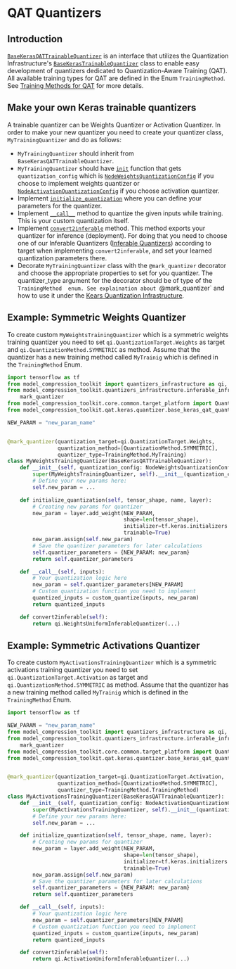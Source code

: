 # QAT Quantizers

## Introduction
[`BaseKerasQATTrainableQuantizer`](./quantizer/base_keras_qat_quantizer.py) is an interface that utilizes the Quantization Infrastructure's [`BaseKerasTrainableQuantizer`](../../quantizers_infrastructure/keras/base_keras_quantizer.py) class to  enable easy development of quantizers dedicated to Quantization-Aware Training (QAT).
All available training types for QAT are defined in the Enum `TrainingMethod`. See [Training Methods for QAT](./quantizer/README.md) for more details.

## Make your own Keras trainable quantizers
A trainable quantizer can be Weights Quantizer or Activation Quantizer.
In order to make your new quantizer you need to create your quantizer class, `MyTrainingQuantizer` and do as follows:
   - `MyTrainingQuantizer` should inherit from `BaseKerasQATTrainableQuantizer`.
   - `MyTrainingQuantizer` should have [`init`](../../quantizers_infrastructure/trainable_infrastructure/common/base_trainable_quantizer.py) function that gets `quantization_config` which is [`NodeWeightsQuantizationConfig`](../../core/common/quantization/node_quantization_config.py#L228) if you choose to implement weights quantizer or [`NodeActivationQuantizationConfig`](../../core/common/quantization/node_quantization_config.py#L63) if you choose activation quantizer.
   - Implement [`initialize_quantization`](../../quantizers_infrastructure/trainable_infrastructure/common/base_trainable_quantizer.py) where you can define your parameters for the quantizer.
   - Implement [`__call__`](../../quantizers_infrastructure/trainable_infrastructure/common/base_trainable_quantizer.py) method to quantize the given inputs while training. This is your custom quantization itself. 
   - Implement [`convert2inferable`](../../quantizers_infrastructure/trainable_infrastructure/common/base_trainable_quantizer.py) method. This method exports your quantizer for inference (deployment). For doing that you need to choose one of our Inferable Quantizers ([Inferable Quantizers](../../quantizers_infrastructure/keras/inferable_quantizers)) according to target when implementing `convert2inferable`, and set your learned quantization parameters there.
   - Decorate `MyTrainingQuantizer` class with the `@mark_quantizer` decorator and choose the appropriate properties to set for you quantizer. The quantizer_type argument for the decorator should be of type of the `TrainingMethod  enum. See explaination about `@mark_quantizer` and how to use it under the [Kears Quantization Infrastructure](../../quantizers_infrastructure/keras/README.md).
   
## Example: Symmetric Weights Quantizer
To create custom `MyWeightsTrainingQuantizer` which is a symmetric weights training quantizer you need to set
`qi.QuantizationTarget.Weights` as target and `qi.QuantizationMethod.SYMMETRIC` as method.
Assume that the quantizer has a new training method called `MyTrainig` which is defined in the `TrainingMethod` Enum.

```python
import tensorflow as tf
from model_compression_toolkit import quantizers_infrastructure as qi, TrainingMethod
from model_compression_toolkit.quantizers_infrastructure.inferable_infrastructure.common.base_inferable_quantizer import
    mark_quantizer
from model_compression_toolkit.core.common.target_platform import QuantizationMethod
from model_compression_toolkit.qat.keras.quantizer.base_keras_qat_quantizer import BaseKerasQATTrainableQuantizer

NEW_PARAM = "new_param_name"


@mark_quantizer(quantization_target=qi.QuantizationTarget.Weights,
                quantization_method=[QuantizationMethod.SYMMETRIC],
                quantizer_type=TrainingMethod.MyTraining)
class MyWeightsTrainingQuantizer(BaseKerasQATTrainableQuantizer):
    def __init__(self, quantization_config: NodeWeightsQuantizationConfig):
        super(MyWeightsTrainingQuantizer, self).__init__(quantization_config)
        # Define your new params here:
        self.new_param = ...

    def initialize_quantization(self, tensor_shape, name, layer):
        # Creating new params for quantizer
        new_param = layer.add_weight(NEW_PARAM,
                                     shape=len(tensor_shape),
                                     initializer=tf.keras.initializers.Constant(1.0),
                                     trainable=True)
        new_param.assign(self.new_param)
        # Save the quantizer parameters for later calculations
        self.quantizer_parameters = {NEW_PARAM: new_param}
        return self.quantizer_parameters

    def __call__(self, inputs):
        # Your quantization logic here
        new_param = self.quantizer_parameters[NEW_PARAM]
        # Custom quantization function you need to implement
        quantized_inputs = custom_quantize(inputs, new_param)
        return quantized_inputs

    def convert2inferable(self):
        return qi.WeightsUniformInferableQuantizer(...)
```

## Example: Symmetric Activations Quantizer
To create custom `MyActivationsTrainingQuantizer` which is a symmetric activations training quantizer you need to set `qi.QuantizationTarget.Activation` as target and `qi.QuantizationMethod.SYMMETRIC` as method.
Assume that the quantizer has a new training method called `MyTrainig` which is defined in the `TrainingMethod` Enum.

```python
import tensorflow as tf

NEW_PARAM = "new_param_name"
from model_compression_toolkit import quantizers_infrastructure as qi, TrainingMethod
from model_compression_toolkit.quantizers_infrastructure.inferable_infrastructure.common.base_inferable_quantizer import
    mark_quantizer
from model_compression_toolkit.core.common.target_platform import QuantizationMethod
from model_compression_toolkit.qat.keras.quantizer.base_keras_qat_quantizer import BaseKerasQATTrainableQuantizer


@mark_quantizer(quantization_target=qi.QuantizationTarget.Activation,
                quantization_method=[QuantizationMethod.SYMMETRIC],
                quantizer_type=TrainingMethod.TrainingMethod)
class MyActivationsTrainingQuantizer(BaseKerasQATTrainableQuantizer):
    def __init__(self, quantization_config: NodeActivationQuantizationConfig):
        super(MyActivationsTrainingQuantizer, self).__init__(quantization_config)
        # Define your new params here:
        self.new_param = ...

    def initialize_quantization(self, tensor_shape, name, layer):
        # Creating new params for quantizer
        new_param = layer.add_weight(NEW_PARAM,
                                     shape=len(tensor_shape),
                                     initializer=tf.keras.initializers.Constant(1.0),
                                     trainable=True)
        new_param.assign(self.new_param)
        # Save the quantizer parameters for later calculations
        self.quantizer_parameters = {NEW_PARAM: new_param}
        return self.quantizer_parameters

    def __call__(self, inputs):
        # Your quantization logic here
        new_param = self.quantizer_parameters[NEW_PARAM]
        # Custom quantization function you need to implement
        quantized_inputs = custom_quantize(inputs, new_param)
        return quantized_inputs

    def convert2inferable(self):
        return qi.ActivationUniformInferableQuantizer(...)
```
